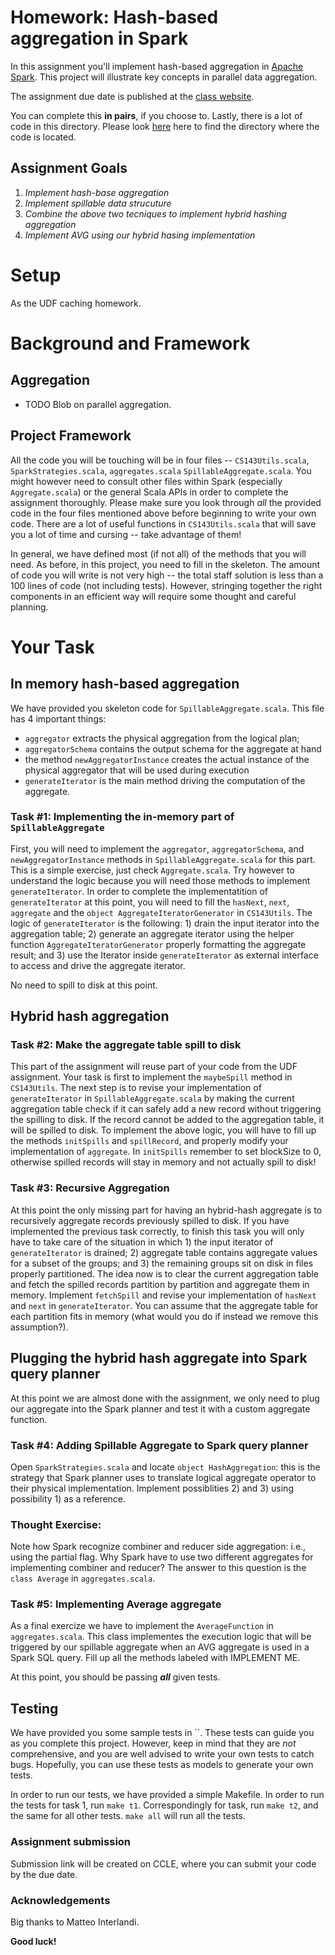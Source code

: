 # Homework: Hash-based aggregation in Spark

In this assignment you'll implement hash-based aggregation in [Apache Spark](http://spark.apache.org). This project will illustrate key concepts in parallel data aggregation.

The assignment due date is published at the [class website](https://sites.google.com/site/cs143databasesystems/).

You can complete this **in pairs**, if you choose to. 
Lastly, there is a lot of code in this directory. Please look [here](https://github.com/ariyam/cs143_spark_hw/tree/master/sql) here to find the directory where the code is located.

## Assignment Goals

1. *Implement hash-base aggregation*
2. *Implement spillable data strucuture*
3. *Combine the above two tecniques to implement hybrid hashing aggregation*
4. *Implement AVG using our hybrid hasing implementation*


# Setup

As the UDF caching homework.

# Background and Framework

## Aggregation

* TODO Blob on parallel aggregation.
 

## Project Framework

All the code you will be touching will be in four files -- `CS143Utils.scala`, `SparkStrategies.scala`, `aggregates.scala` `SpillableAggregate.scala`. You might however need to consult other files within Spark (especially `Aggregate.scala`) or the general Scala APIs in order to complete the assignment thoroughly. Please make sure you look through *all* the provided code in the four files mentioned above before beginning to write your own code. There are a lot of useful functions in `CS143Utils.scala` that will save you a lot of time and cursing -- take advantage of them!

In general, we have defined most (if not all) of the methods that you will need. As before, in this project, you need to fill in the skeleton. The amount of code you will write is not very high -- the total staff solution is less than a 100 lines of code (not including tests). However, stringing together the right components in an efficient way will require some thought and careful planning.


# Your Task

## In memory hash-based aggregation

We have provided you skeleton code for `SpillableAggregate.scala`. This file has 4 important things:
* `aggregator` extracts the physical aggregation from the logical plan;
* `aggregatorSchema` contains the output schema for the aggregate at hand
* the method `newAggregatorInstance` creates the actual instance of the physical aggregator that will be used during execution
* `generateIterator` is the main method driving the computation of the aggregate.

### Task #1: Implementing the in-memory part of `SpillableAggregate`

First, you will need to implement the `aggregator`, `aggregatorSchema`, and `newAggregatorInstance` methods in `SpillableAggregate.scala` for this part. This is a simple exercise, just check `Aggregate.scala`. Try however to understand the logic because you will need those methods to implement `generateIterator`.
In order to complete the implementatition of `generateIterator` at this point, you will need to fill the `hasNext`, `next`, `aggregate` and the `object AggregateIteratorGenerator` in `CS143Utils`. The logic of `generateIterator` is the following: 1) drain the input iterator into the aggregation table;
2) generate an aggregate iterator using the helper function `AggregateIteratorGenerator` properly formatting the aggregate result; and
3) use the Iterator inside `generateIterator` as external interface to access and drive the aggregate iterator. 

No need to spill to disk at this point.

## Hybrid hash aggregation

### Task #2: Make the aggregate table spill to disk

This part of the assignment will reuse part of your code from the UDF assignment.  Your task is first to implement the `maybeSpill` method in `CS143Utils`. The next step is to revise your implementation of `generateIterator` in `SpillableAggregate.scala` by making the current aggregation table check if it can safely add a new record without triggering the spilling to disk. If the record cannot be added to the aggregation table, it will be spilled to disk. To implement the above logic, you will have to fill up the methods `initSpills` and `spillRecord`, and properly modify your implementation of `aggregate`. In `initSpills` remember to set blockSize to 0, otherwise spilled records will stay in memory and not actually spill to disk!

### Task #3: Recursive Aggregation

At this point the only missing part for having an hybrid-hash aggregate is to recursively aggregate records previously spilled to disk. If you have implemented the previous task correctly, to finish this task you will only have to take care of the situation in which 1) the input iterator of `generateIterator` is drained; 2) aggregate table contains aggregate values for a subset of the groups; and 3) the remaining groups sit on disk in files properly partitioned. The idea now is to clear the current aggregation table and fetch the spilled records partition by partition and aggregate them in memory. Implement `fetchSpill` and revise your implementation of `hasNext` and `next` in `generateIterator`. You can assume that the aggregate table for each partition fits in memory (what would you do if instead we remove this assumption?).

## Plugging the hybrid hash aggregate into Spark query planner 

At this point we are almost done with the assignment, we only need to plug our aggregate into the Spark planner and test it with a custom aggregate function.

### Task #4: Adding Spillable Aggregate to Spark query planner

Open `SparkStrategies.scala` and locate `object HashAggregation`: this is the strategy that Spark planner uses to translate logical aggregate operator to their physical implementation. Implement possiblities 2) and 3) using possibility 1) as a reference. 

### Thought Exercise: 
Note how Spark recognize combiner and reducer side aggregation: i.e., using the partial flag. Why Spark have to use two different aggregates for implementing combiner and reducer? The answer to this question is the `class Average` in `aggregates.scala`.

### Task #5: Implementing Average aggregate
As a final exercize we have to implement the `AverageFunction` in `aggregates.scala`. This class implementes the execution logic that will be triggered by our spillable aggregate when an AVG aggregate is used in a Spark SQL query. Fill up all the methods labeled with IMPLEMENT ME. 

At this point, you should be passing ***all*** given tests.


## Testing

We have provided you some sample tests in ``. These tests can guide you as you complete this project. However, keep in mind that they are *not* comprehensive, and you are well advised to write your own tests to catch bugs. Hopefully, you can use these tests as models to generate your own tests. 

In order to run our tests, we have provided a simple Makefile. In order to run the tests for task 1, run `make t1`. Correspondingly for task, run `make t2`, and the same for all other tests. `make all` will run all the tests. 

### Assignment submission

Submission link will be created on CCLE, where you can submit your code by the due date.

### Acknowledgements
Big thanks to Matteo Interlandi.


**Good luck!**
